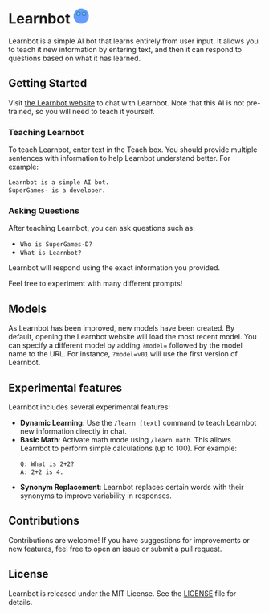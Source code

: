 # Learnbot <img src="learnbot-logo.png" width="30px">
Learnbot is a simple AI bot that learns entirely from user input. It allows you to teach it new information by entering text, and then it can respond to questions based on what it has learned.

 

## Getting Started
Visit [the Learnbot website](https://supergames-d.github.io/Learnbot) to chat with Learnbot.
Note that this AI is not pre-trained, so you will need to teach it yourself.

### Teaching Learnbot

To teach Learnbot, enter text in the Teach box. You should provide multiple sentences with information to help Learnbot understand better. For example:
```
Learnbot is a simple AI bot.
SuperGames- is a developer.
```
### Asking Questions
After teaching Learnbot, you can ask questions such as:
- `Who is SuperGames-D?`
- `What is Learnbot?`

Learnbot will respond using the exact information you provided.

Feel free to experiment with many different prompts!

## Models
As Learnbot has been improved, new models have been created. By default, opening the Learnbot website will load the most recent model. You can specify a different model by adding `?model=` followed by the model name to the URL.
For instance, `?model=v01` will use the first version of Learnbot.

## Experimental features
Learnbot includes several experimental features:
- **Dynamic Learning**: Use the `/learn [text]` command to teach Learnbot new information directly in chat.
- **Basic Math**: Activate math mode using `/learn math`. This allows Learnbot to perform simple calculations (up to 100). For example:
  ```
  Q: What is 2+2?
  A: 2+2 is 4.
  ```
- **Synonym Replacement**: Learnbot replaces certain words with their synonyms to improve variability in responses.

## Contributions
Contributions are welcome! If you have suggestions for improvements or new features, feel free to open an issue or submit a pull request.

## License  
Learnbot is released under the MIT License. See the [LICENSE](LICENSE) file for details.
